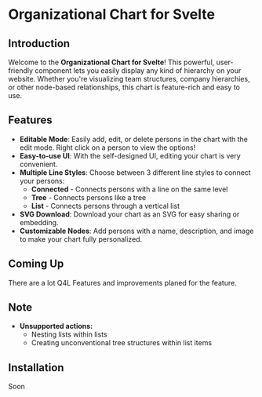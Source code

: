 # Organizational Chart for Svelte

## Introduction

Welcome to the **Organizational Chart for Svelte**! This powerful, user-friendly component lets you easily display any kind of hierarchy on your website. Whether you're visualizing team structures, company hierarchies, or other node-based relationships, this chart is feature-rich and easy to use.

## Features

- **Editable Mode**: Easily add, edit, or delete persons in the chart with the edit mode. Right click on a person to view the options!
- **Easy-to-use UI**: With the self-designed UI, editing your chart is very convenient.
- **Multiple Line Styles**: Choose between 3 different line styles to connect your persons:
  - **Connected** - Connects persons with a line on the same level
  - **Tree** - Connects persons like a tree
  - **List** - Connects persons through a vertical list
- **SVG Download**: Download your chart as an SVG for easy sharing or embedding.
- **Customizable Nodes**: Add persons with a name, description, and image to make your chart fully personalized.

## Coming Up

There are a lot Q4L Features and improvements planed for the feature.

## Note

- **Unsupported actions:**
  - Nesting lists within lists
  - Creating unconventional tree structures within list items

## Installation

Soon
